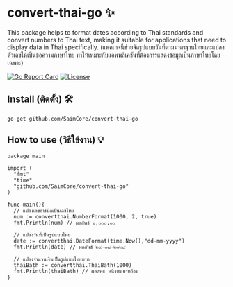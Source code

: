 # convert-thai-go ✨
This package helps to format dates according to Thai standards and convert numbers to Thai text, making it suitable for applications that need to display data in Thai specifically. (แพคเกจนี้ช่วยจัดรูปแบบวันที่ตามมาตรฐานไทยและแปลงตัวเลขให้เป็นข้อความภาษาไทย ทำให้เหมาะกับแอพพลิเคชันที่ต้องการแสดงข้อมูลเป็นภาษาไทยโดยเฉพาะ)

[![Go Report Card](https://goreportcard.com/badge/SaimCore/convert-thai-go)](https://goreportcard.com/report/SaimCore/convert-thai-go) [![License](https://img.shields.io/badge/License-MIT-blue.svg)](https://github.com/SaimCore/convert-thai-go/blob/main/LICENSE)

## Install (ติดตั้ง) 🛠️
```
go get github.com/SaimCore/convert-thai-go
```
## How to use (วิธีใช้งาน) 💡
```
package main

import (
  "fmt"
  "time"
  "github.com/SaimCore/convert-thai-go"
)

func main(){
  // แปลงเลขอารบิกเป็นเลขไทย
  num := convertthai.NumberFormat(1000, 2, true)
  fmt.Println(num) // ผลลัพธ์ ๑,๐๐๐.๐๐

  // แปลงวันที่เป็นรูปแบบไทย
  date := convertthai.DateFormat(time.Now(),"dd-mm-yyyy")
  fmt.Println(date) // ผลลัพธ์ ๒๙-๐๘-๒๐๒๔

  // แปลงจำนวนเงินเป็นรูปแบบไทยบาท
  thaiBath := convertthai.ThaiBath(1000)
  fmt.Println(thaiBath) // ผลลัพธ์ หนึ่งพันบาทถ้วน
}
```

